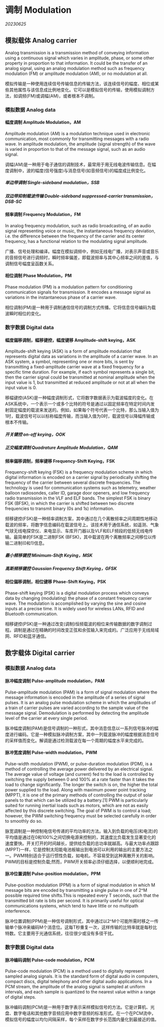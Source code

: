 ﻿# 调制  Modulation

*20230625*  

## 模拟载体 Analog carrier

Analog transmission is a transmission method of conveying information using a continuous signal which varies in amplitude, phase, or some other property in proportion to that information. It could be the transfer of an analog signal, using an analog modulation method such as frequency modulation (FM) or amplitude modulation (AM), or no modulation at all.

模拟传输是一种使用连续信号传输信息的传输方法，该连续信号的幅度、相位或某些其他属性与该信息成比例地变化。它可以是模拟信号的传输，使用模拟调制方法，如调频(FM)或调幅(AM)，或者根本不调制。

### 模拟数据 Analog data

#### 幅度调制 Amplitude Modulation，AM

Amplitude modulation (AM) is a modulation technique used in electronic communication, most commonly for transmitting messages with a radio wave. In amplitude modulation, the amplitude (signal strength) of the wave is varied in proportion to that of the message signal, such as an audio signal. 

调幅(AM)是一种用于电子通信的调制技术，最常用于用无线电波传输信息。在幅度调制中，波的幅度(信号强度)与消息信号(如音频信号)的幅度成比例变化。

##### 单边带调制 Single-sideband modulation，SSB

##### 双边带抑制载波传输 Double-sideband suppressed-carrier transmission，DSB-SC

#### 频率调制 Frequency Modulation，FM

In analog frequency modulation, such as radio broadcasting, of an audio signal representing voice or music, the instantaneous frequency deviation, i.e. the difference between the frequency of the carrier and its center frequency, has a functional relation to the modulating signal amplitude.

广播、信号处理和编译。幅度在模拟调频中，例如无线电广播，对表示声音或音乐的音频信号进行调频时，瞬时频率偏差，即载波频率与其中心频率之间的差值，与调制信号幅度呈函数关系。

#### 相位调制 Phase Modulation，PM

Phase modulation (PM) is a modulation pattern for conditioning communication signals for transmission. It encodes a message signal as variations in the instantaneous phase of a carrier wave.

相位调制(PM)是一种用于调制通信信号的调制方式传播。它将信息信号编码为载波瞬时相位的变化。

### 数字数据 Digital data

#### 幅度偏移调制，幅移键控，幅度键移 Amplitude-shift keying，ASK

Amplitude-shift keying (ASK) is a form of amplitude modulation that represents digital data as variations in the amplitude of a carrier wave. In an ASK system, a symbol, representing one or more bits, is sent by transmitting a fixed-amplitude carrier wave at a fixed frequency for a specific time duration. For example, if each symbol represents a single bit, then the carrier signal could be transmitted at nominal amplitude when the input value is 1, but transmitted at reduced amplitude or not at all when the input value is 0.

移幅键控(ASK)是一种幅度调制形式，它将数字数据表示为载波幅度的变化。在ASK系统中，一个表示一个或多个比特的符号是通过以固定频率在特定时间内发射固定幅度的载波来发送的。例如，如果每个符号代表一个比特，那么当输入值为1时，载波信号可以以标称幅度传输，而当输入值为0时，载波信号以降幅传输或根本不传输。

##### 开关键控 on-off keying，OOK

##### 正交幅度调制 Quadrature Amplitude Modulation，QAM

#### 频率偏移调制，频率键移 Frequency-Shift Keying，FSK

Frequency-shift keying (FSK) is a frequency modulation scheme in which digital information is encoded on a carrier signal by periodically shifting the frequency of the carrier between several discrete frequencies. The technology is used for communication systems such as telemetry, weather balloon radiosondes, caller ID, garage door openers, and low frequency radio transmission in the VLF and ELF bands. The simplest FSK is binary FSK (BFSK), in which the carrier is shifted between two discrete frequencies to transmit binary (0s and 1s) information.

频移键控(FSK)是一种频率调制方案，其中通过在几个离散频率之间周期性地移动载波的频率，将数字信息编码在载波信号上。该技术用于通信系统，如遥测、气象气球无线电探空仪、来电显示、车库开门器以及VLF和ELF频段的低频无线电传输。最简单的FSK是二进制FSK (BFSK)，其中载波在两个离散频率之间移位以传输二进制(0和1)信息。

##### 最小频移键控 Minimum-Shift Keying，MSK

##### 高斯频移键控 Gaussian Frequency Shift Keying，GFSK

#### 相位偏移调制，相位键移 Phase-Shift Keying，PSK

Phase-shift keying (PSK) is a digital modulation process which conveys data by changing (modulating) the phase of a constant frequency carrier wave. The modulation is accomplished by varying the sine and cosine inputs at a precise time. It is widely used for wireless LANs, RFID and Bluetooth communication.

相移键控(PSK)是一种通过改变(调制)恒频载波的相位来传输数据的数字调制过程。调制是通过在精确的时间改变正弦和余弦输入来完成的。广泛应用于无线局域网、RFID和蓝牙通信。

## 数字载体 Digital carrier

### 模拟数据 Analog data

#### 脉冲幅度调制 Pulse-amplitude modulation，PAM

Pulse-amplitude modulation (PAM) is a form of signal modulation where the message information is encoded in the amplitude of a series of signal pulses. It is an analog pulse modulation scheme in which the amplitudes of a train of carrier pulses are varied according to the sample value of the message signal. Demodulation is performed by detecting the amplitude level of the carrier at every single period.

脉冲幅度调制(PAM)是信号调制的一种形式，其中消息信息以一系列信号脉冲的幅度进行编码。它是一种模拟脉冲调制方案，其中一列载波脉冲的幅度根据消息信号的采样值而变化。解调是通过检测载波在每一个周期的幅度水平来完成的。

#### 脉冲宽度调制 Pulse-width modulation，PWM

Pulse-width modulation (PWM), or pulse-duration modulation (PDM), is a method of controlling the average power delivered by an electrical signal. The average value of voltage (and current) fed to the load is controlled by switching the supply between 0 and 100% at a rate faster than it takes the load to change significantly. The longer the switch is on, the higher the total power supplied to the load. Along with maximum power point tracking (MPPT), it is one of the primary methods of controlling the output of solar panels to that which can be utilized by a battery.[1] PWM is particularly suited for running inertial loads such as motors, which are not as easily affected by this discrete switching. The goal of PWM is to control a load; however, the PWM switching frequency must be selected carefully in order to smoothly do so.

脉宽调制是一种控制电信号传递的平均功率的方法。输入到负载的电压(和电流)的平均值是通过在0和100%之间切换电源来控制的，其速度比负载发生显著变化的速度要快。开关打开的时间越长，提供给负载的总功率就越高。与最大功率点跟踪(MPPT)一样，它是控制太阳能电池板输出到电池可以利用的输出的主要方法之一。PWM特别适合于运行惯性负载，如电机，不容易受到这种离散开关的影响。PWM的目标是控制负载;然而，PWM开关频率必须仔细选择，以便顺利地完成。

#### 脉冲位置调制 Pulse-position modulation，PPM 

Pulse-position modulation (PPM) is a form of signal modulation in which M message bits are encoded by transmitting a single pulse in one of 2^M possible required time shifts.This is repeated every T seconds, such that the transmitted bit rate is  bits per second. It is primarily useful for optical communications systems, which tend to have little or no multipath interference.

脉冲位置调制(PPM)是一种信号调制形式，其中通过以2^M个可能所需时移之一传输单个脉冲来编码M个消息位。这每T秒重复一次，这样传输的比特率就是每秒比特数。它主要用于光通信系统，往往很少或没有多径干扰。

### 数字数据 Digital data

#### 脉冲编码调制 Pulse-code modulation，PCM

Pulse-code modulation (PCM) is a method used to digitally represent sampled analog signals. It is the standard form of digital audio in computers, compact discs, digital telephony and other digital audio applications. In a PCM stream, the amplitude of the analog signal is sampled at uniform intervals, and each sample is quantized to the nearest value within a range of digital steps.

脉冲编码调制(PCM)是一种用于数字表示采样模拟信号的方法。它是计算机、光盘、数字电话和其他数字音频应用中数字音频的标准形式。在一个在PCM流中，模拟信号的幅度以均匀间隔采样，每个采样在数字步长范围内量化到最接近的值。
